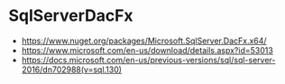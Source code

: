 # SqlServerDacFx

  * https://www.nuget.org/packages/Microsoft.SqlServer.DacFx.x64/
  * https://www.microsoft.com/en-us/download/details.aspx?id=53013
  * https://docs.microsoft.com/en-us/previous-versions/sql/sql-server-2016/dn702988(v=sql.130)
